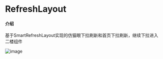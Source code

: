 # RefreshLayout

#### 介绍
基于SmartRefreshLayout实现的仿猫眼下拉刷新和首页下拉刷新，继续下拉进入二楼组件

![image](https://github.com/iugg21/refresh-layout/blob/master/screenshots/01.gif)
